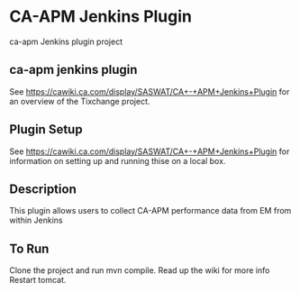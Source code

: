 CA-APM Jenkins Plugin
====================

ca-apm Jenkins plugin project


ca-apm jenkins plugin
---------------------
See https://cawiki.ca.com/display/SASWAT/CA+-+APM+Jenkins+Plugin for an overview of the Tixchange
project.

Plugin Setup
---------------
See https://cawiki.ca.com/display/SASWAT/CA+-+APM+Jenkins+Plugin for information on
setting up and running thise on a local box.


Description
-----------------
This plugin allows users to collect CA-APM performance data from EM from within Jenkins

To Run
-------
Clone the project and run mvn compile. Read up the wiki for more info
Restart tomcat.
